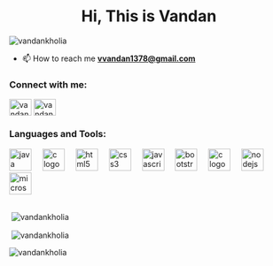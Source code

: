 <h1 align="center">Hi, This is Vandan</h1>
<p align="left"> <img src="https://komarev.com/ghpvc/?username=vandankholia&label=Profile%20views&color=0e75b6&style=flat" alt="vandankholia" /> </p>


- 📫 How to reach me **vvandan1378@gmail.com**

<h3 align="left">Connect with me:</h3>
<p align="left">
<a href="https://linkedin.com/in/vandan kholia" target="blank"><img align="center" src="https://raw.githubusercontent.com/rahuldkjain/github-profile-readme-generator/master/src/images/icons/Social/linked-in-alt.svg" alt="vandan kholia" height="30" width="40" /></a>
<a href="https://instagram.com/vandankholia" target="blank"><img align="center" src="https://raw.githubusercontent.com/rahuldkjain/github-profile-readme-generator/master/src/images/icons/Social/instagram.svg" alt="vandankholia" height="30" width="40" /></a>
</p>

<h3 align="left">Languages and Tools:</h3>
<div align="left">
  <img src="https://cdn.jsdelivr.net/gh/devicons/devicon/icons/java/java-original.svg" height="40" alt="java logo"  />
   <img width="12" />
  <img src="https://cdn.jsdelivr.net/gh/devicons/devicon/icons/c/c-original.svg" height="40" alt="c logo"  />
  <img width="12" />
  <img src="https://cdn.jsdelivr.net/gh/devicons/devicon/icons/html5/html5-original.svg" height="40" alt="html5 logo"  />
  <img width="12" />
  <img src="https://cdn.jsdelivr.net/gh/devicons/devicon/icons/css3/css3-original.svg" height="40" alt="css3 logo"  />
    <img width="12" />
  <img src="https://cdn.jsdelivr.net/gh/devicons/devicon/icons/javascript/javascript-original.svg" height="40" alt="javascript logo"  />
  <img width="12" />
  <img src="https://cdn.jsdelivr.net/gh/devicons/devicon/icons/bootstrap/bootstrap-original.svg" height="40" alt="bootstrap logo"  />
  <img width="12" />
  <img src="https://cdn.jsdelivr.net/gh/devicons/devicon/icons/c/c-original.svg" height="40" alt="c logo"  />
  <img width="12" />
  <img src="https://cdn.jsdelivr.net/gh/devicons/devicon/icons/nodejs/nodejs-original.svg" height="40" alt="nodejs logo"  />
  <img width="12" />
  <img src="https://cdn.jsdelivr.net/gh/devicons/devicon/icons/microsoftsqlserver/microsoftsqlserver-plain.svg" height="40" alt="microsoftsqlserver logo"  />
</div>
<br>
<p>&nbsp;<img align="center" src="https://github-readme-stats.vercel.app/api/top-langs?username=vandankholia&show_icons=true&locale=en&layout=compact" alt="vandankholia" /></p>

<p>&nbsp;<img align="center" src="https://github-readme-stats.vercel.app/api?username=vandankholia&show_icons=true&locale=en" alt="vandankholia" /></p>

<p><img align="center" src="https://github-readme-streak-stats.herokuapp.com/?user=vandankholia&" alt="vandankholia" /></p>
